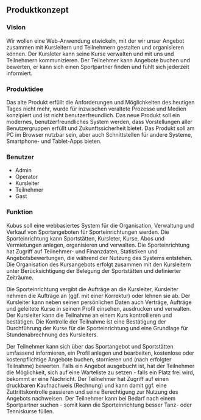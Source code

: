 ## Produktkonzept

### Vision
Wir wollen eine Web-Anwendung etwickeln, mit der wir unser Angebot zusammen mit Kursleitern und Teilnehmern gestalten und organisieren können. Der Kursleter kann seine Kurse verwalten und mit uns und Teilnehmern kommunizieren. Der Teilnehmer kann Angebote buchen und bewerten, er kann sich einen Sportpartner finden und fühlt sich jederzeit informiert. 

### Produktidee
Das alte Produkt erfüllt die Anforderungen und Möglichkeiten des heutigen Tages nicht mehr, wurde für inzwischen veraltete Prozesse und Medien konzipiert und ist nicht benutzerfreundlich. Das neue Produkt soll ein modernes, benutzerfreundliches System werden, dass Vorstellungen aller Benutzergruppen erfüllt und Zukunftssicherheit bietet. Das Produkt soll am PC im Browser nutzbar sein, aber auch Schnittstellen für andere Systeme, Smartphone- und Tablet-Apps bieten. 

### Benutzer
- Admin
- Operator
- Kursleiter
- Teilnehmer
- Gast

### Funktion
Kubus soll eine webbasiertes System für die Organisation, Verwaltung und Verkauf von Sportangeboten für Sporteinrichtungen werden. Die Sporteinrichtung kann Sportstätten, Kursleter, Kurse, Abos und Vermietungen anlegen, organisieren und verwalten. Die Sporteinrichtung hat Zugriff auf Teilnehmer- und Finanzdaten, Statistiken und Angebotsbewertungen, die während der Nutzung des Systems entstehen. Die Organisation des Kursangebots erfolgt zusammen mit den Kursleitern unter Berücksichtigung der Belegung der Sportstätten und definierter Zeiträume. 

Die Sporteinrichtung vergibt die Aufträge an die Kursleiter, Kursleiter nehmen die Aufträge an (ggf. mit einer Korrektur) oder lehnen sie ab. Der Kursleiter kann neben seinen persönlichen Daten auch Verträge, Aufträge und geleitete Kurse in seinem Profil einsehen, ausdrucken und verwalten. Der Kursleiter kann die Teilnahme an einem Kurs kontrollieren und bestätigen. Die Kontrolle der Teilnahme ist eine Bestätigung der Durchführung der Kurse für die Sporteinrichtung und eine Grundlage für Stundenabrechnung des Kursleiters.

Der Teilnehmer kann sich über das Sportangebot und Sportstätten umfassend informieren, ein Profil anlegen und bearbeiten, kostenlose oder kostenpflichtige Angebote buchen, stornieren und (nach erfolgter Teilnahme) bewerten. Falls ein Angebot ausgebucht ist, hat der Teilnehmer die Möglichkeit, sich auf eine Warteliste zu setzen - falls ein Platz frei wird, bekommt er eine Nachricht. Der Teilnehmer hat Zugriff auf einen druckbaren Kaufnachweis (Rechnung) und kann damit ggf. eine Zuttrittskontrolle passieren und seine Berechtigung zur Nutzung des Angebots nachweisen. Der Teilnehmer kann bei Bedarf nach einem Sportpartner suchen - somit kann die Sporteinrichtung besser Tanz- oder Tenniskurse füllen.
